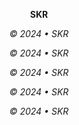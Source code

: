 <p align="center"><strong>SKR</strong></p>
<p align="center"><em>© 2024 • SKR</em></p>

<p align="center"><em>© 2024 • SKR</em></p>
<p align="center"><em>© 2024 • SKR</em></p>
<p align="center"><em>© 2024 • SKR</em></p>
<p align="center"><em>© 2024 • SKR</em></p>